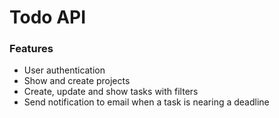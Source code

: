 # Todo API


### Features
- User authentication
- Show and create projects
- Create, update and show tasks with filters
- Send notification to email when a task is nearing a deadline
